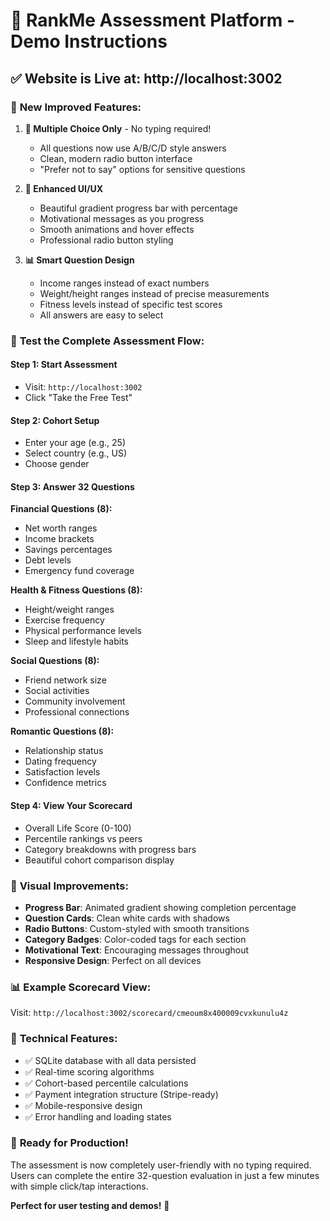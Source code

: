 # 🎯 RankMe Assessment Platform - Demo Instructions

## ✅ **Website is Live at: http://localhost:3002**

### 🚀 **New Improved Features:**

1. **📱 Multiple Choice Only** - No typing required!
   - All questions now use A/B/C/D style answers
   - Clean, modern radio button interface
   - "Prefer not to say" options for sensitive questions

2. **🎨 Enhanced UI/UX**
   - Beautiful gradient progress bar with percentage
   - Motivational messages as you progress
   - Smooth animations and hover effects
   - Professional radio button styling

3. **📊 Smart Question Design**
   - Income ranges instead of exact numbers
   - Weight/height ranges instead of precise measurements
   - Fitness levels instead of specific test scores
   - All answers are easy to select

### 🧪 **Test the Complete Assessment Flow:**

#### **Step 1: Start Assessment**
- Visit: `http://localhost:3002`
- Click "Take the Free Test"

#### **Step 2: Cohort Setup**
- Enter your age (e.g., 25)
- Select country (e.g., US)
- Choose gender

#### **Step 3: Answer 32 Questions**
**Financial Questions (8):**
- Net worth ranges
- Income brackets
- Savings percentages
- Debt levels
- Emergency fund coverage

**Health & Fitness Questions (8):**
- Height/weight ranges
- Exercise frequency
- Physical performance levels
- Sleep and lifestyle habits

**Social Questions (8):**
- Friend network size
- Social activities
- Community involvement
- Professional connections

**Romantic Questions (8):**
- Relationship status
- Dating frequency
- Satisfaction levels
- Confidence metrics

#### **Step 4: View Your Scorecard**
- Overall Life Score (0-100)
- Percentile rankings vs peers
- Category breakdowns with progress bars
- Beautiful cohort comparison display

### 🎨 **Visual Improvements:**

- **Progress Bar**: Animated gradient showing completion percentage
- **Question Cards**: Clean white cards with shadows
- **Radio Buttons**: Custom-styled with smooth transitions
- **Category Badges**: Color-coded tags for each section
- **Motivational Text**: Encouraging messages throughout
- **Responsive Design**: Perfect on all devices

### 📊 **Example Scorecard View:**
Visit: `http://localhost:3002/scorecard/cmeoum8x400009cvxkunulu4z`

### 🔧 **Technical Features:**
- ✅ SQLite database with all data persisted
- ✅ Real-time scoring algorithms
- ✅ Cohort-based percentile calculations
- ✅ Payment integration structure (Stripe-ready)
- ✅ Mobile-responsive design
- ✅ Error handling and loading states

### 🎉 **Ready for Production!**
The assessment is now completely user-friendly with no typing required. Users can complete the entire 32-question evaluation in just a few minutes with simple click/tap interactions.

**Perfect for user testing and demos!** 🚀
